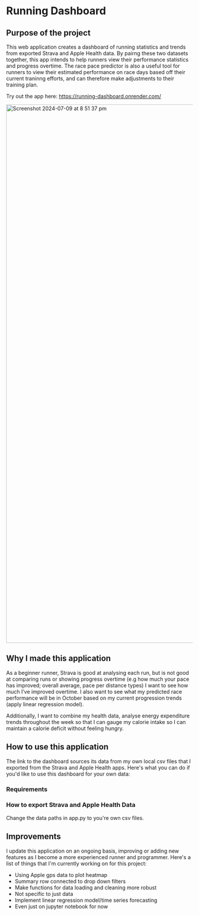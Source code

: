 # Running Dashboard

## Purpose of the project
This web application creates a dashboard of running statistics and trends from exported Strava and Apple Health data. By pairng these two datasets together, this app intends to help runners view their performance statistics and progress overtime. The race pace predictor is also a useful tool for runners to view their estimated performance on race days based off their current traninng efforts, and can therefore make adjustments to their training plan.

Try out the app here: https://running-dashboard.onrender.com/

<img width="1454" alt="Screenshot 2024-07-09 at 8 51 37 pm" src="https://github.com/Raine0554/running-dashboard/assets/96808637/401b6a20-129c-47c7-8128-d90b4642bd45">


## Why I made this application
As a beginner runner, 
Strava is good at analysing each run, but is not good at comparing runs or showing progress overtime (e.g how much your pace has improved; overall average, pace per distance types)
I want to see how much I’ve improved overtime. I also want to see what my predicted race performance will be in October based on my current progression trends (apply linear regression model).

Additionally, I want to combine my health data, analyse energy expenditure trends throughout the week so that I can gauge my calorie intake so I can maintain a calorie deficit without feeling hungry. 

## How to use this application
The link to the dashboard sources its data from my own local csv files that I exported from the Strava and Apple Health apps. Here's what you can do if you'd like to use this dashboard for your own data:


### Requirements 


### How to export Strava and Apple Health Data
Change the data paths in app.py to you're own csv files. 

## Improvements 
I update this application on an ongoing basis, improving or adding new features as I become a more experienced runner and programmer. Here's a list of things that I'm currently working on for this project:

* Using Apple gps data to plot heatmap
* Summary row connected to drop down filters
* Make functions for data loading and cleaning more robust
* Not specific to just data
* Implement linear regression model/time series forecasting
* Even just on jupyter notebook for now

